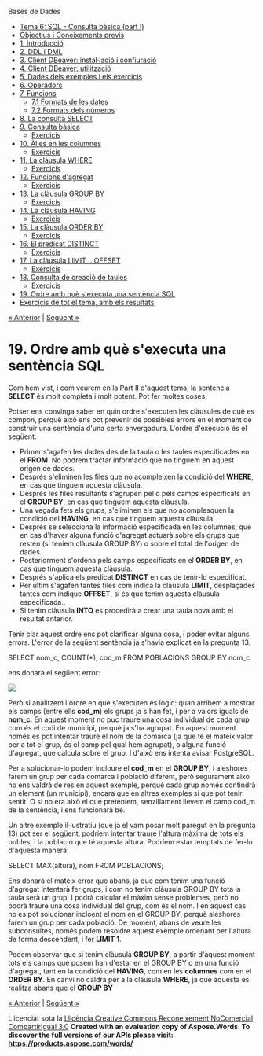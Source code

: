 Bases de Dades

- [Tema 6: SQL - Consulta bàsica (part I)](index.md)
- [Objectius i Coneixements previs](objectius_i_coneixements_previs.md)
- [1. Introducció](1_introducci.md)
- [2. DDL i DML](2_ddl_i_dml.md)
- [3. Client DBeaver: instal·lació i confiuració](3_client_dbeaver_installaci_i_confiuraci.md)
- [4. Client DBeaver: utilització](4_client_dbeaver_utilitzaci.md)
- [5. Dades dels exemples i els exercicis](5_dades_dels_exemples_i_els_exercicis.md)
- [6. Operadors](6_operadors.md)
- [7. Funcions](7_funcions.md) 
  - [7.1 Formats de les dates](71_formats_de_les_dates.md)
  - [7.2 Formats dels números](72_formats_dels_nmeros.md)
- [8. La consulta SELECT](8_la_consulta_select.md)
- [9. Consulta bàsica](9_consulta_bsica.md) 
  - [Exercicis](exercicis.md)
- [10. Àlies en les columnes](10_lies_en_les_columnes.md) 
  - [Exercicis](exercicis0.md)
- [11. La clàusula WHERE](11_la_clusula_where.md) 
  - [Exercicis](exercicis1.md)
- [12. Funcions d'agregat](12_funcions_dagregat.md) 
  - [Exercicis](exercicis2.md)
- [13. La clàusula GROUP BY](13_la_clusula_group_by.md) 
  - [Exercicis](exercicis3.md)
- [14. La clàusula HAVING](14_la_clusula_having.md) 
  - [Exercicis](exercicis4.md)
- [15. La clàusula ORDER BY](15_la_clusula_order_by.md) 
  - [Exercicis](exercicis5.md)
- [16. El predicat DISTINCT](16_el_predicat_distinct.md) 
  - [Exercicis](exercicis6.md)
- [17. La clàusula LIMIT .. OFFSET](17_la_clusula_limit__offset.md) 
  - [Exercicis](exercicis7.md)
- [18. Consulta de creació de taules](18_consulta_de_creaci_de_taules.md) 
  - [Exercicis](exercicis8.md)
- [19. Ordre amb què s'executa una sentència SQL](19_ordre_amb_qu_sexecuta_una_sentncia_sql.md)
- [Exercicis de tot el tema, amb els resultats](exercicis_de_tot_el_tema_amb_els_resultats.md)

[« Anterior](exercicis8.md) | [Següent »](exercicis_de_tot_el_tema_amb_els_resultats.md)
# <a name="main"></a>**19. Ordre amb què s'executa una sentència SQL**


Com hem vist, i com veurem en la Part II d'aquest tema, la sentència **SELECT** és molt completa i molt potent. Pot fer moltes coses.

Potser ens convinga saber en quin ordre s'executen les clàusules de què es compon, perquè això ens pot prevenir de possibles errors en el moment de construir una sentència d'una certa envergadura. L'ordre d'execució és el següent:

- Primer s'agafen les dades des de la taula o les taules especificades en el **FROM**. No podrem tractar informació que no tinguem en aquest origen de dades.
- Després s'eliminen les files que no acompleixen la condició del **WHERE**, en cas que tinguem aquesta clàusula.
- Després les files resultants s'agrupen pel o pels camps especificats en el **GROUP BY**, en cas que tinguem aquesta clàusula.
- Una vegada fets els grups, s'eliminen els que no acomplesquen la condició del **HAVING**, en cas que tinguem aquesta clàusula.
- Després se selecciona la informació especificada en les columnes, que en cas d'haver alguna funció d'agregat actuarà sobre els grups que resten (si teníem clàusula GROUP BY) o sobre el total de l'origen de dades.
- Posteriorment s'ordena pels camps especificats en el **ORDER BY**, en cas que tinguem aquesta clàusula.
- Després s'aplica els predicat **DISTINCT** en cas de tenir-lo especificat.
- Per últim s'agafen tantes files com indica la clàusula **LIMIT**, desplaçades tantes com indique **OFFSET**, si és que tenim aquesta clàusula especificada..
- Si tenim clàusula **INTO** es procedirà a crear una taula nova amb el resultat anterior.

Tenir clar aquest ordre ens pot clarificar alguna cosa, i poder evitar alguns errors. L'error de la següent sentència ja s'havia explicat en la pregunta 13.

SELECT nom\_c, COUNT(\*), cod\_m
FROM POBLACIONS
GROUP BY nom\_c

ens donarà el següent error:

![](19_ordre_amb_qu_sexecuta_una_sentncia_sql.002.png)

Però si analitzem l'ordre en què s'executen és lògic: quan arribem a mostrar els camps (entre ells **cod\_m**) els grups ja s'han fet, i per a valors iguals de **nom\_c**. En aquest moment no puc traure una cosa individual de cada grup com és el codi de municipi, perquè ja s'ha agrupat. En aquest moment només es pot intentar traure el nom de la comarca (ja que té el mateix valor per a tot el grup, és el camp pel qual hem agrupat), o alguna funció d'agregat, que calcula sobre el grup. I d'això ens intenta avisar PostgreSQL.

Per a solucionar-lo podem incloure el **cod\_m** en el **GROUP BY**, i aleshores farem un grup per cada comarca i població diferent, però segurament això no ens valdrà de res en aquest exemple, perquè cada grup només contindrà un element (un municipi), encara que en altres exemples sí que pot tenir sentit. O si no era això el que preteníem, senzillament llevem el camp cod\_m de la sentència, i ens funcionarà bé.



Un altre exemple il·lustratiu (que ja el vam posar molt paregut en la pregunta 13) pot ser el següent: podríem intentar traure l'altura màxima de tots els pobles, i la població que té aquesta altura. Podríem estar temptats de fer-lo d'aquesta manera:

SELECT MAX(altura), nom
FROM POBLACIONS;

Ens donarà el mateix error que abans, ja que com tenim una funció d'agregat intentarà fer grups, i com no tenim clàusula GROUP BY tota la taula serà un grup. I podrà calcular el màxim sense problemes, però no podrà traure una cosa individual del grup, com és el nom. I en aquest cas no es pot solucionar incloent el nom en el GROUP BY, perquè aleshores farem un grup per cada població. De moment, abans de veure les subconsultes, només podem resoldre aquest exemple ordenant per l'altura de forma descendent, i fer **LIMIT 1**.

Podem observar que si tenim clàusula **GROUP BY**, a partir d'aquest moment tots els camps que posem han d'estar en el GROUP BY o en una funció d'agregat, tant en la condició del **HAVING**, com en les **columnes** com en el **ORDER BY**. En canvi no caldrà per a la clàusula **WHERE**, ja que aquesta es realitza abans que el **GROUP BY**

[« Anterior](exercicis8.md) | [Següent »](exercicis_de_tot_el_tema_amb_els_resultats.md)

Llicenciat sota la [Llicència Creative Commons Reconeixement NoComercial CompartirIgual 3.0](http://creativecommons.org/licenses/by-nc-sa/3.0/)
**Created with an evaluation copy of Aspose.Words. To discover the full versions of our APIs please visit: https://products.aspose.com/words/**
